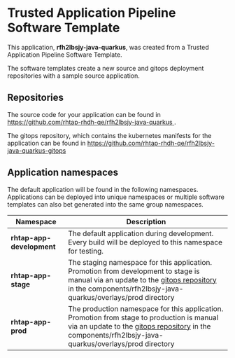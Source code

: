 # Trusted Application Pipeline Software Template

This application, **rfh2lbsjy-java-quarkus**, was created from a Trusted Application Pipeline Software Template.

The software templates create a new source and gitops deployment repositories with a sample source application. 

## Repositories

The source code for your application can be found in [https://github.com/rhtap-rhdh-qe/rfh2lbsjy-java-quarkus ](https://github.com/rhtap-rhdh-qe/rfh2lbsjy-java-quarkus ).
 
The gitops repository, which contains the kubernetes manifests for the application can be found in 
[https://github.com/rhtap-rhdh-qe/rfh2lbsjy-java-quarkus-gitops ](https://github.com/rhtap-rhdh-qe/rfh2lbsjy-java-quarkus-gitops ) 

## Application namespaces 

The default application will be found in the following namespaces. Applications can be deployed into unique namespaces or multiple software templates can also bet generated into the same group namespaces.  

|  Namespace   |  Description   |  
| -------- | -------- |   
| **rhtap-app-development** | The default application during development. Every build will be deployed to this namespace for testing. | 
| **rhtap-app-stage** | The staging namespace for this application. Promotion from development to stage is manual via an update to the [gitops repository](https://github.com/rhtap-rhdh-qe/rfh2lbsjy-java-quarkus-gitops ) in the components/rfh2lbsjy-java-quarkus/overlays/prod directory |  
| **rhtap-app-prod** | The production namespace for this application. Promotion from stage to production is manual via an update to the [gitops repository](https://github.com/rhtap-rhdh-qe/rfh2lbsjy-java-quarkus-gitops ) in the components/rfh2lbsjy-java-quarkus/overlays/prod directory | 
